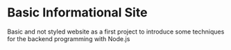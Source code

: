 # Basic Informational Site

Basic and not styled website as a first project to introduce some techniques for the backend programming with Node.js
